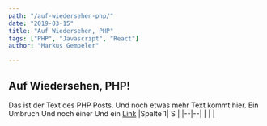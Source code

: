```yaml
---
path: "/auf-wiedersehen-php/"
date: "2019-03-15"
title: "Auf Wiedersehen, PHP"
tags: ["PHP", "Javascript", "React"]
author: "Markus Gempeler"

---
```

## Auf Wiedersehen, PHP!
Das ist der Text des PHP Posts. Und noch etwas mehr Text kommt hier.
Ein Umbruch
Und noch einer
Und ein [Link](https://www.google.com)
|Spalte 1| S |
|--|--|
|  |  |

<!--stackedit_data:
eyJoaXN0b3J5IjpbLTEwNzYxODEzMzIsMTg0Njc2Mjk2NV19
-->
